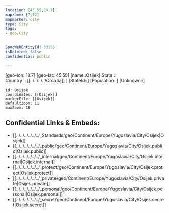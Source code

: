 ```yaml
---
location: [45.55,18.7] 
mapzoom: [7,12] 
mapmarker: city 
type: City
tags:
- geo/City


SpocWebEntityId: 33156
isDeleted: false
confidential: public

---
```

[geo-lon::18.7] 
[geo-lat::45.55] 
[name::Osijek] 
State ::  
Country :: [[../../../../Croatia]] ] 
[StateId::] 
[Population::] 
[Unknown::] 


```leaflet
id: Osijek
coordinates: [[Osijek]] 
markerFile: [[Osijek]] 
defaultZoom: 11 
maxZoom: 18
```


## Confidential Links & Embeds: 
- [[../../../../../../_Standards/geo/Continent/Europe/Yugoslavia/City/Osijek|Osijek]] 
- [[../../../../../../_public/geo/Continent/Europe/Yugoslavia/City/Osijek.public|Osijek.public]] 
- [[../../../../../../_internal/geo/Continent/Europe/Yugoslavia/City/Osijek.internal|Osijek.internal]] 
- [[../../../../../../_protect/geo/Continent/Europe/Yugoslavia/City/Osijek.protect|Osijek.protect]] 
- [[../../../../../../_private/geo/Continent/Europe/Yugoslavia/City/Osijek.private|Osijek.private]] 
- [[../../../../../../_personal/geo/Continent/Europe/Yugoslavia/City/Osijek.personal|Osijek.personal]] 
- [[../../../../../../_secret/geo/Continent/Europe/Yugoslavia/City/Osijek.secret|Osijek.secret]] 
